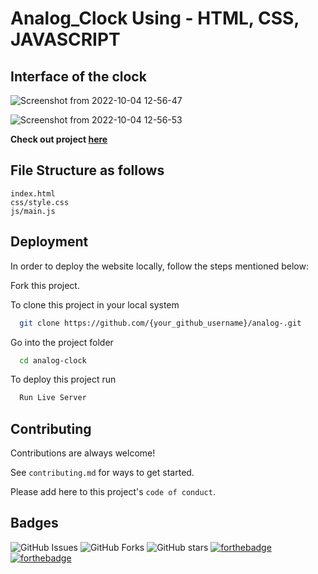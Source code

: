 # Analog_Clock Using - HTML, CSS, JAVASCRIPT 

## Interface of the clock

![Screenshot from 2022-10-04 12-56-47](https://user-images.githubusercontent.com/86493014/193837587-186dbfdb-6340-496e-b092-998d40d90837.png)

![Screenshot from 2022-10-04 12-56-53](https://user-images.githubusercontent.com/86493014/193837615-e1addd29-6aad-420a-a4aa-fdca8b5b1f04.png)

<b> Check out project [here](https://analog-clock-chi-seven.vercel.app/) </b>

## File Structure as follows
```
index.html
css/style.css
js/main.js
```

## Deployment
In order to deploy the website locally, follow the steps mentioned below:

Fork this project.

To clone this project in your local system

```bash
  git clone https://github.com/{your_github_username}/analog-.git
```
Go into the project folder

```bash
  cd analog-clock
```
To deploy this project run

```bash
  Run Live Server
``` 
## Contributing

Contributions are always welcome!

See `contributing.md` for ways to get started.

Please add here to this project's `code of conduct`.

## Badges

![GitHub Issues](https://img.shields.io/github/issues/Sanket1308/analog-clock?style=for-the-badge)
![GitHub Forks](https://img.shields.io/github/forks/Sanket1308/analog-clock?style=for-the-badge)
![GitHub stars](https://img.shields.io/github/stars/Sanket1308/analog-clock?style=for-the-badge)
[![forthebadge](https://forthebadge.com/images/badges/made-with-javascript.svg)](https://forthebadge.com)
[![forthebadge](http://forthebadge.com/images/badges/built-with-love.svg)](http://forthebadge.com)
